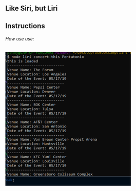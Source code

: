 ## Like Siri, but Liri

## Instructions 

###### How use use:

![concert-this](assets/images/concert-this.png)